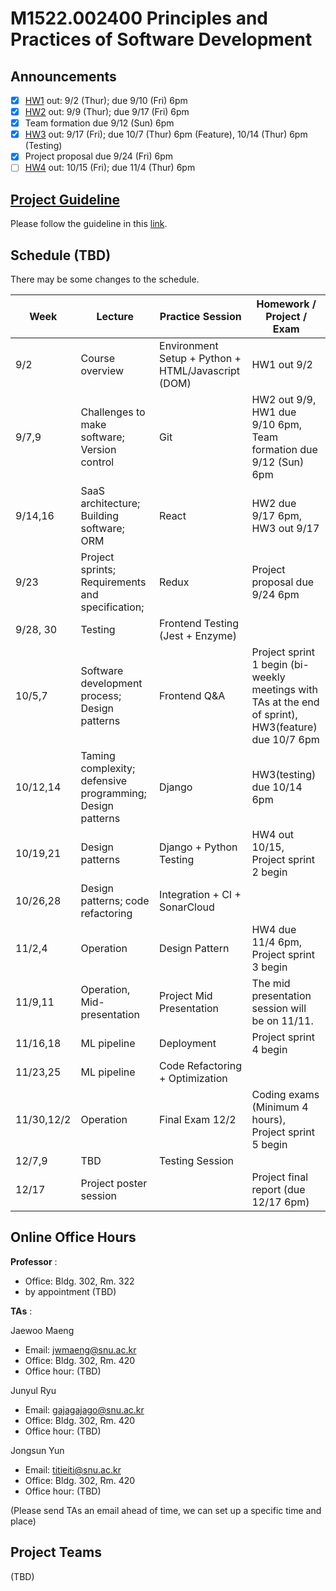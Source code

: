 # M1522.002400 Principles and Practices of Software Development

## Announcements
- [x] [HW1](hw1) out: 9/2 (Thur); due 9/10 (Fri) 6pm
- [x] [HW2](hw2) out: 9/9 (Thur); due 9/17 (Fri) 6pm
- [x] Team formation due 9/12 (Sun) 6pm
- [x] [HW3](hw3) out: 9/17 (Fri); due 10/7 (Thur) 6pm (Feature), 10/14 (Thur) 6pm (Testing)
- [x] Project proposal due 9/24 (Fri) 6pm
- [ ] [HW4](hw4) out: 10/15 (Fri); due 11/4 (Thur) 6pm

## [Project Guideline](project)

Please follow the guideline in this [link](project).

## Schedule (TBD)

There may be some changes to the schedule.

| Week  | Lecture | Practice Session | Homework / Project / Exam |
|-------|---------|------------------|---------------------------|
|9/2 | Course overview | Environment Setup + Python + HTML/Javascript (DOM) | HW1 out 9/2 |
|9/7,9| Challenges to make software; Version control | Git | HW2 out 9/9, <br/> HW1 due 9/10 6pm, <br/> Team formation due 9/12 (Sun) 6pm |
|9/14,16 | SaaS architecture; Building software; ORM | React | HW2 due 9/17 6pm, <br/>  HW3 out 9/17|
|9/23 | Project sprints; Requirements and specification;  | Redux | Project proposal due 9/24 6pm |
|9/28, 30 | Testing | Frontend Testing (Jest + Enzyme) | |
|10/5,7 | Software development process; Design patterns | Frontend Q&A | Project sprint 1 begin (bi-weekly meetings with TAs at the end of sprint), <br/> HW3(feature) due 10/7 6pm|
|10/12,14 | Taming complexity; defensive programming; Design patterns | Django | HW3(testing) due 10/14 6pm |
|10/19,21 | Design patterns | Django + Python Testing | HW4 out 10/15, <br/> Project sprint 2 begin |
|10/26,28 | Design patterns; code refactoring | Integration + CI + SonarCloud | |
|11/2,4 | Operation | Design Pattern | HW4 due 11/4 6pm, <br/> Project sprint 3 begin |
|11/9,11 | Operation, Mid-presentation | Project Mid Presentation | The mid presentation session will be on 11/11. |
|11/16,18 | ML pipeline | Deployment | Project sprint 4 begin |
|11/23,25 | ML pipeline | Code Refactoring + Optimization | |
|11/30,12/2 | Operation | Final Exam 12/2 | Coding exams (Minimum 4 hours), <br/> Project sprint 5 begin |
|12/7,9 | TBD | Testing Session | |
|12/17 | Project poster session | | Project final report (due 12/17 6pm) |

## Online Office Hours
**Professor** : 
  - Office: Bldg. 302, Rm. 322
  - by appointment (TBD)

**TAs** :

Jaewoo Maeng
  - Email: jwmaeng@snu.ac.kr
  - Office: Bldg. 302, Rm. 420
  - Office hour: (TBD)

Junyul Ryu
  - Email: gajagajago@snu.ac.kr
  - Office: Bldg. 302, Rm. 420
  - Office hour: (TBD)

Jongsun Yun
  - Email: titieiti@snu.ac.kr
  - Office: Bldg. 302, Rm. 420
  - Office hour: (TBD)

(Please send TAs an email ahead of time, we can set up a specific time and place)

## Project Teams
(TBD)
